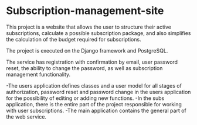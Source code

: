 # Subscription-management-site
This project is a website that allows the user to structure their active subscriptions, calculate a possible subscription package, and also simplifies the calculation of the budget required for subscriptions.

The project is executed on the Django framework and PostgreSQL.

The service has registration with confirmation by email, user password reset, the ability to change the password, as well as subscription management functionality.

-The users application defines classes and a user model for all stages of authorization, password reset and password change in the users application for the possibility of editing or adding new functions.
-In the subs application, there is the entire part of the project responsible for working with user subscriptions.
-The main application contains the general part of the web service.
